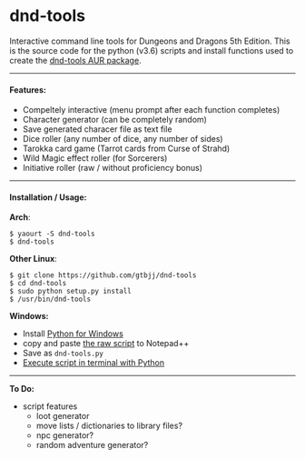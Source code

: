 # dnd-tools

Interactive command line tools for Dungeons and Dragons 5th Edition.  This is the source code for the  python (v3.6) scripts and install functions used to create the [dnd-tools AUR package](https://aur.archlinux.org/packages/dnd-tools/).

---

#### Features:

- Compeltely interactive (menu prompt after each function completes)
- Character generator (can be completely random)
- Save generated characer file as text file
- Dice roller (any number of dice, any number of sides)
- Tarokka card game (Tarrot cards from Curse of Strahd)
- Wild Magic effect roller (for Sorcerers)
- Initiative roller (raw / without proficiency bonus)

---

#### Installation / Usage:

**Arch**:
~~~
$ yaourt -S dnd-tools
$ dnd-tools
~~~

**Other Linux**:
~~~
$ git clone https://github.com/gtbjj/dnd-tools
$ cd dnd-tools
$ sudo python setup.py install
$ /usr/bin/dnd-tools
~~~

**Windows:**

- Install [Python for Windows](https://www.python.org/downloads/windows/)
- copy and paste [the raw script](https://raw.githubusercontent.com/gtbjj/dnd-tools/master/scripts/dnd-tools) to Notepad++
- Save as ```dnd-tools.py```
- [Execute script in terminal with Python](http://pythoncentral.io/execute-python-script-file-shell/)

---

**To Do:**

- script features
  - loot generator
  - move lists / dictionaries to library files?
  - npc generator?
  - random adventure generator?